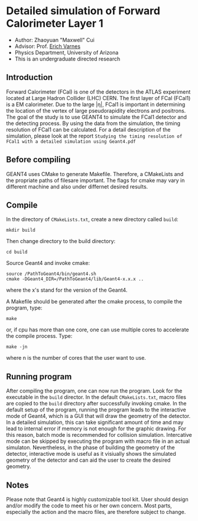 # Detailed simulation of Forward Calorimeter Layer 1 
- Author: Zhaoyuan "Maxwell" Cui
- Advisor: Prof. [Erich Varnes](http://w3.physics.arizona.edu/people/erich-varnes)
- Physics Department, University of Arizona
- This is an undergraduate directed research

## Introduction
Forward Calorimeter (FCal) is one of the detectors in the ATLAS experiment located at Large Hadron Collider (LHC) CERN.
The first layer of FCal (FCal1) is a EM calorimeter.
Due to the large |η|, FCal1 is important in determining the location of the vertex of large pseudorapidity electrons 
and positrons.
The goal of the study is to use GEANT4 to simulate the FCal1 detector and the detecting process. By using the data from
the simulation, the timing resolution of FCal1 can be calculated. For a detail description of the simulation, please look
at the report `Studying the timing resolution of FCal1 with a detailed simulation using Geant4.pdf`

## Before compiling
GEANT4 uses CMake to generate Makefile. Therefore, a CMakeLists and the propriate paths of filesare important. 
The flags for cmake may vary in different machine and also under differnet desired results. 

## Compile
In the directory of `CMakeLists.txt`, create a new directory called `build`:
```shell-script
mkdir build
```
Then change directory to the build directory:
```
cd build
```
Source Geant4 and invoke cmake:
```
source /PathToGeant4/bin/geant4.sh
cmake -DGeant4_DIR=/PathToGeant4/lib/Geant4-x.x.x ..
```
where the x's stand for the version of the Geant4.

A Makefile should be generated after the cmake process, to compile the program, type:
```
make 
```
or, if cpu has more than one core, one can use multiple cores to accelerate the compile process. Type:
```
make -jn
```
where n is the number of cores that the user want to use.

## Running program
After compiling the program, one can now run the program. Look for the executable in the `build` director. 
In the default `CMakeLists.txt`, macro files are copied to the `build` directory after successfully invoking cmake.
In the default setup of the program, running the program leads to the interactive mode of Geant4, which is a GUI that will
draw the geometry of the detector. In a detailed simulation, this can take significant amount of time and may lead to 
internal error if memory is not enough for the graphic drawing. 
For this reason, batch mode is recommended for collision simulation.
Intercative mode can be skipped by executing the program with macro file in an actual simulaton.
Nevertheless, in the phase of building the geometry of the detector, interactive mode is useful as it visiually shows the 
simulated geometry of the detector and can aid the user to create the desired geometry.

## Notes
Please note that Geant4 is highly customizable tool kit. User should design and/or modify the code to meet his or her own
concern.
Most parts, especially the action and the macro files, are therefore subject to change.
